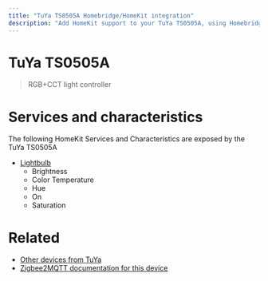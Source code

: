```yaml
---
title: "TuYa TS0505A Homebridge/HomeKit integration"
description: "Add HomeKit support to your TuYa TS0505A, using Homebridge, Zigbee2MQTT and homebridge-z2m."
---
```

<!---
This file has been GENERATED using src/docgen/docgen.ts
DO NOT EDIT THIS FILE MANUALLY!
-->
# TuYa TS0505A
> RGB+CCT light controller


# Services and characteristics
The following HomeKit Services and Characteristics are exposed by
the TuYa TS0505A

* [Lightbulb](../../light.md)
  * Brightness
  * Color Temperature
  * Hue
  * On
  * Saturation


# Related
* [Other devices from TuYa](../index.md#tuya)
* [Zigbee2MQTT documentation for this device](https://www.zigbee2mqtt.io/devices/TS0505A.html)